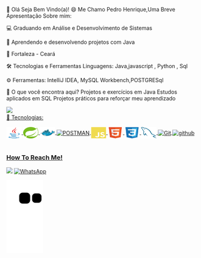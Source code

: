 👋 Olá Seja Bem Vindo(a)! 
😄 Me Chamo Pedro Henrique,Uma Breve Apresentação Sobre mim:

💻 Graduando em Análise e Desenvolvimento de Sistemas

🚀 Aprendendo e desenvolvendo projetos com Java

📍 Fortaleza - Ceará

🛠️ Tecnologias e Ferramentas
Linguagens: Java,javascript , Python , Sql


⚙️ Ferramentas: IntelliJ IDEA, MySQL Workbench,POSTGRESql

📂 O que você encontra aqui?
Projetos e exercícios em Java
Estudos aplicados em SQL
Projetos práticos para reforçar meu aprendizado
<div>
<a href="https://github.com/ProjectPedro">
<img height="180em" src="https://github-readme-stats.vercel.app/api/top-langs/?username=ProjectPedro&layout=compact&langs_count=6&theme=tokyonight"/>
</div>
🚀 Tecnologias:
<div style="display: inline_block"><br>
<img align="center" alt="JAVA" height="30" width="40" src="https://raw.githubusercontent.com/devicons/devicon/master/icons/java/java-original.svg" >
<img align="center" alt="SPRING" height="30" width="40" src="https://github.com/devicons/devicon/blob/master/icons/spring/spring-original.svg" >
<img align="center" alt="DOCKER" height="30" width="40" src="https://raw.githubusercontent.com/devicons/devicon/master/icons/docker/docker-original.svg" >
<img align="center" alt="POSTMAN" height="30" width="40" src="https://www.vectorlogo.zone/logos/getpostman/getpostman-icon.svg">
<img align="center" alt="Js" height="30" width="40" src="https://raw.githubusercontent.com/devicons/devicon/master/icons/javascript/javascript-plain.svg">
<img align="center" alt="HTML" height="30" width="40" src="https://raw.githubusercontent.com/devicons/devicon/master/icons/html5/html5-original.svg">
<img align="center" alt="CSS" height="30" width="40" src="https://raw.githubusercontent.com/devicons/devicon/master/icons/css3/css3-original.svg">
<img align="center" alt="MySQL" height="30" width="40" src="https://raw.githubusercontent.com/devicons/devicon/master/icons/mysql/mysql-original.svg">
<img align="center" alt="Git" height="30" width="40" src="https://cdn.jsdelivr.net/gh/devicons/devicon/icons/git/git-original.svg">
<img align="center" alt="github" height="30" width="40" src="https://cdn.jsdelivr.net/gh/devicons/devicon/icons/github/github-original.svg">

</div>

<br>

 ### How To Reach Me!

<div>
<a href="https://www.linkedin.com/in/projectpedro/" target="_blank"><img src="https://img.shields.io/badge/-LinkedIn-%230077B5?style=for-the-badge&logo=linkedin&logoColor=white" target="_blank"></a> 
<a href="https://wa.me/5585989190020" target="_blank"><img src="https://img.shields.io/badge/WhatsApp-25D366?style=for-the-badge&logo=whatsapp&logoColor=white" alt="WhatsApp"></a>

![Snake animation](https://github.com/ProjectPedro/ProjectPedro/blob/output/github-contribution-grid-snake.svg)

</div>
